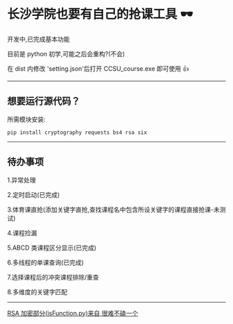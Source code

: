 # 长沙学院也要有自己的抢课工具 🕶

开发中,已完成基本功能

目前是 python 初学,可能之后会重构?(不会)

在 dist 内修改 'setting.json'后打开 CCSU_course.exe 即可使用 👍

---

## 想要运行源代码？

所需模块安装:

`pip install cryptography requests bs4 rsa six`

---

## 待办事项

1.异常处理

2.定时启动(已完成)

3.体育课直抢(添加关键字直抢,查找课程名中包含所设关键字的课程直接抢课-未测试)

4.课程捡漏

5.ABCD 类课程区分显示(已完成)

6.多线程的单课查询(已完成)

7.选择课程后的冲突课程排除/重查

8.多维度的关键字匹配

---

[RSA 加密部分(jsFunction.py)来自,很难不磕一个](https://github.com/Kunz1Pro/CUMT-jwxt/tree/master)
